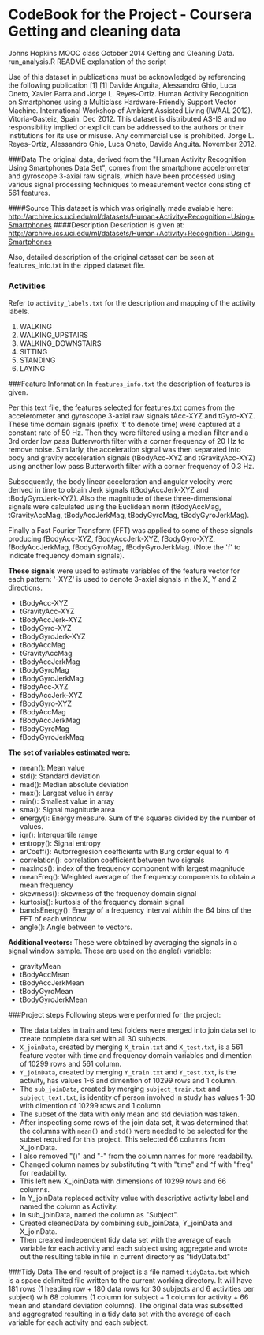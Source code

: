 CodeBook for the Project - Coursera Getting and cleaning data
=============================================================

Johns Hopkins MOOC class October 2014 Getting and Cleaning Data.  
run_analysis.R README explanation of the script

Use of this dataset in publications must be acknowledged by referencing
the following publication [1] 
[1] Davide Anguita, Alessandro Ghio, Luca Oneto, Xavier Parra and 
Jorge L. Reyes-Ortiz. Human Activity Recognition on Smartphones using a 
Multiclass Hardware-Friendly Support Vector Machine. International Workshop of
Ambient Assisted Living (IWAAL 2012). Vitoria-Gasteiz, Spain. Dec 2012.
This dataset is distributed AS-IS and no responsibility implied or explicit can
be addressed to the authors or their institutions for its use or misuse. Any
commercial use is prohibited. Jorge L. Reyes-Ortiz, Alessandro Ghio,
Luca Oneto, Davide Anguita. November 2012.

###Data
The original data, derived from the "Human Activity Recognition Using Smartphones Data Set",  comes from the smartphone accelerometer and gyroscope 3-axial raw signals, which have been processed using various signal processing techniques to measurement vector consisting of 561 features. 

####Source
This dataset is which was originally made avaiable here: http://archive.ics.uci.edu/ml/datasets/Human+Activity+Recognition+Using+Smartphones 
####Description
Description is given at: http://archive.ics.uci.edu/ml/datasets/Human+Activity+Recognition+Using+Smartphones

Also,  detailed description of the original dataset can be seen at features_info.txt in the zipped dataset file. 

### Activities
Refer to `activity_labels.txt` for the description and mapping of the activity labels.

1. WALKING
2. WALKING_UPSTAIRS
3. WALKING_DOWNSTAIRS
4. SITTING
5. STANDING
6. LAYING

###Feature Information
In  `features_info.txt` the description of features is given. 

Per this text file,  the features selected for features.txt comes from the accelerometer and gyroscope 3-axial raw signals tAcc-XYZ and tGyro-XYZ. These time domain signals (prefix 't' to denote time) were captured at a constant rate of 50 Hz. Then they were filtered using a median filter and a 3rd order low pass Butterworth filter with a corner frequency of 20 Hz to remove noise. Similarly, the acceleration signal was then separated into body and gravity acceleration signals (tBodyAcc-XYZ and tGravityAcc-XYZ) using another low pass Butterworth filter with a corner frequency of 0.3 Hz.

Subsequently, the body linear acceleration and angular velocity were derived in time to obtain Jerk signals (tBodyAccJerk-XYZ and tBodyGyroJerk-XYZ). Also the magnitude of these three-dimensional signals were calculated using the Euclidean norm (tBodyAccMag, tGravityAccMag, tBodyAccJerkMag, tBodyGyroMag, tBodyGyroJerkMag).

Finally a Fast Fourier Transform (FFT) was applied to some of these signals producing fBodyAcc-XYZ, fBodyAccJerk-XYZ, fBodyGyro-XYZ, fBodyAccJerkMag, fBodyGyroMag, fBodyGyroJerkMag. (Note the 'f' to indicate frequency domain signals).

**These signals** were used to estimate variables of the feature vector for each pattern:
'-XYZ' is used to denote 3-axial signals in the X, Y and Z directions.
* tBodyAcc-XYZ
* tGravityAcc-XYZ
* tBodyAccJerk-XYZ
* tBodyGyro-XYZ
* tBodyGyroJerk-XYZ
* tBodyAccMag
* tGravityAccMag
* tBodyAccJerkMag
* tBodyGyroMag
* tBodyGyroJerkMag
* fBodyAcc-XYZ
* fBodyAccJerk-XYZ
* fBodyGyro-XYZ
* fBodyAccMag
* fBodyAccJerkMag
* fBodyGyroMag
* fBodyGyroJerkMag

**The set of variables estimated were:**
* mean(): Mean value
* std(): Standard deviation
* mad(): Median absolute deviation
* max(): Largest value in array
* min(): Smallest value in array
* sma(): Signal magnitude area
* energy(): Energy measure. Sum of the squares divided by the number of values.
* iqr(): Interquartile range
* entropy(): Signal entropy
* arCoeff(): Autorregresion coefficients with Burg order equal to 4
* correlation(): correlation coefficient between two signals
* maxInds(): index of the frequency component with largest magnitude
* meanFreq(): Weighted average of the frequency components to obtain a mean frequency
* skewness(): skewness of the frequency domain signal
* kurtosis(): kurtosis of the frequency domain signal
* bandsEnergy(): Energy of a frequency interval within the 64 bins of the FFT of each window.
* angle(): Angle between to vectors.

**Additional vectors:**
These were obtained by averaging the signals in a signal window sample. These are used on the angle() variable:
* gravityMean
* tBodyAccMean
* tBodyAccJerkMean
* tBodyGyroMean
* tBodyGyroJerkMean

###Project steps
Following steps were performed for the project:
*   The data tables in train and test folders were merged into join data set to create complete data set with all 30 subjects. 
  *  `X_joinData`, created by merging  `X_train.txt` and `X_test.txt`, is a 561 feature vector with time and frequency domain variables and dimention of 10299 rows and 561 column.
  *	`Y_joinData`, created by merging  `Y_train.txt` and `Y_test.txt`, is the activity, has values 1-6 and dimention of 10299 rows and 1 column.
  * The `sub_joinData`, created by merging  `subject_train.txt` and `subject_text.txt`,  is identity of person involved in study has values 1-30  with dimention of 10299 rows and 1 column
*  The subset of the data with only mean and std deviation was taken.
  *	After inspecting some rows of the join data set, it was determined that the columns with `mean()` and `std()` were needed to be selected for  the subset required for this project.  This selected 66 columns from X_joinData.  
  *	I also removed "()" and "-" from the column names for more readability.
  * Changed column names by substituting ^t with "time" and ^f with "freq" for readability.
  *	This left new X_joinData with dimensions of 10299 rows and 66 columns.
*  In Y_joinData replaced activity value with descriptive activity label and named the column as Activity.
*  In sub_joinData, named the column as "Subject".
*  Created cleanedData by combining sub_joinData, Y_joinData and X_joinData.  
*  Then created independent tidy data set with  the average of each variable for each activity and each subject using aggregate and wrote out the resulting table in file in current directory as "tidyData.txt"

###Tidy Data
The end result of project is a file named `tidyData.txt` which is a space delimited file written to the current working directory. It will have 181 rows (1 heading row + 180 data rows for 30 subjects and 6 activities per subject) wih 68 columns (1 column for subject + 1 column for activity +  66 mean and standard deviation columns). The original  data was subsetted and  aggregrated resulting in a tidy data set with the average of each variable for each activity and each subject.

